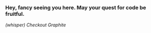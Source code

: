 ### Hey, fancy seeing you here. May your quest for code be fruitful.

*(whisper)* *Checkout Graphite*
